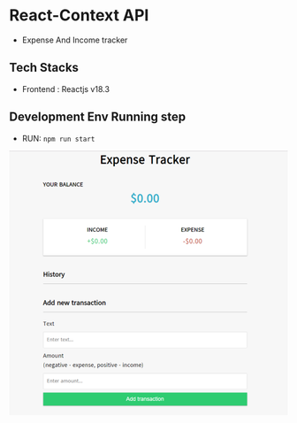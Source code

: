 # React-Context API
* Expense And Income tracker

## Tech Stacks
* Frontend : Reactjs v18.3

## Development Env Running step
* RUN: ``` npm run start ```

![tracker screen](https://github.com/ykmDev/expense-tracker-react/blob/main/expense_income_page.png?raw=true)